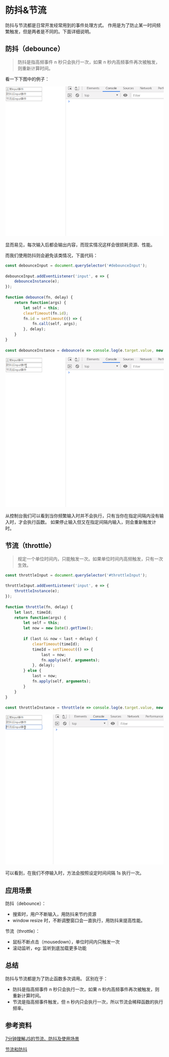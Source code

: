 # 防抖&节流

防抖与节流都是日常开发经常用到的事件处理方式。
作用是为了防止某一时间频繁触发，但是两者是不同的。下面详细说明。

## 防抖（debounce）

> 防抖是指高频事件 n 秒只会执行一次，如果 n 秒内高频事件再次被触发，则重新计算时间。

看一下下图中的例子：

![defaultInput](./images/defaultInput.gif)

显而易见，每次输入后都会输出内容，而现实情况这样会很损耗资源、性能。

而我们使用防抖则会避免该类情况，下面代码：

```js
const debounceInput = document.querySelector('#debounceInput');

debounceInput.addEventListener('input', e => {
    debounceInstance(e);
});

function debounce(fn, delay) {
    return function(args) {
        let self = this;
        clearTimeout(fn.id);
        fn.id = setTimeout(() => {
            fn.call(self, args);
        }, delay);
    }
}

const debounceInstance = debounce(e => console.log(e.target.value, new Date().toString()), 500);
```

![debounceInput](./images/debounceInput.gif)

从控制台我们可以看到当你频繁输入时并不会执行，只有当你在指定间隔内没有输入时，才会执行函数。
如果停止输入但又在指定间隔内输入，则会重新触发计时。

## 节流（throttle）

> 规定一个单位时间内，只能触发一次。如果单位时间内高频触发，只有一次生效。

```js
const throttleInput = document.querySelector('#throttleInput');

throttleInput.addEventListener('input', e => {
    throttleInstance(e);
});

function throttle(fn, delay) {
    let last, timeId;
    return function(args) {
        let self = this;
        let now = new Date().getTime();

        if (last && now < last + delay) {
            clearTimeout(timeId);
            timeId = setTimeout(() => {
                last = now;
                fn.apply(self, arguments);
            }, delay);
        } else {
            last = now;
            fn.apply(self, arguments);
        }
    }
}

const throttleInstance = throttle(e => console.log(e.target.value, new Date().toString()), 1000);
```

![throttleInput](./images/throttleInput.gif)

可以看到，在我们不停输入时，方法会按照设定时间间隔 1s 执行一次。

## 应用场景

防抖（debounce）：
- 搜索时，用户不断输入，用防抖来节约资源
- window resize 时，不断调整窗口会一直执行，用防抖来提高性能。

节流（throttle）：
- 鼠标不断点击（mousedown），单位时间内只触发一次
- 滚动监听，eg: 监听到底加载更多功能

## 总结

防抖与节流都是为了防止函数多次调用。
区别在于：
- 防抖是指高频事件 n 秒只会执行一次，如果 n 秒内高频事件再次被触发，则重新计算时间。
- 节流是指高频事件触发，但 n 秒内只会执行一次，所以节流会稀释函数的执行频率。


## 参考资料

[7分钟理解JS的节流、防抖及使用场景](https://juejin.im/post/5b8de829f265da43623c4261#comment)

[节流和防抖](https://github.com/Advanced-Frontend/Daily-Interview-Question/issues/5)
